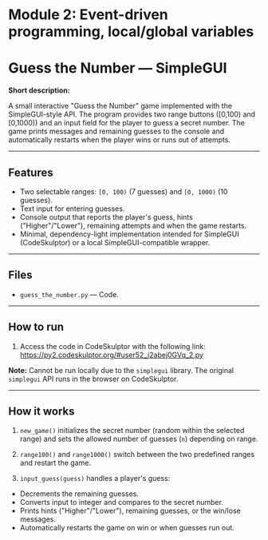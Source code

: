 # **Module 2: Event-driven programming, local/global variables**

# Guess the Number — SimpleGUI

**Short description:**  

A small interactive "Guess the Number" game implemented with the SimpleGUI-style API. The program provides two range buttons ([0,100) and [0,1000)) and an input field for the player to guess a secret number. The game prints messages and remaining guesses to the console and automatically restarts when the player wins or runs out of attempts.

---

## Features
- Two selectable ranges: `[0, 100)` (7 guesses) and `[0, 1000)` (10 guesses).  
- Text input for entering guesses.  
- Console output that reports the player's guess, hints ("Higher"/"Lower"), remaining attempts and when the game restarts.  
- Minimal, dependency-light implementation intended for SimpleGUI (CodeSkulptor) or a local SimpleGUI-compatible wrapper.

---

## Files
- `guess_the_number.py` — Code.  

---

## How to run

1. Access the code in CodeSkulptor with the following link: https://py2.codeskulptor.org/#user52_j2abej0GVq_2.py

**Note:** Cannot be run locally due to the `simplegui` library. The original `simplegui` API runs in the browser on CodeSkulptor.

---

## How it works

1. `new_game()` initializes the secret number (random within the selected range) and sets the allowed number of guesses (`n`) depending on range.

2. `range100()` and `range1000()` switch between the two predefined ranges and restart the game.

3. `input_guess(guess)` handles a player's guess:

  * Decrements the remaining guesses.
  * Converts input to integer and compares to the secret number.
  * Prints hints ("Higher"/"Lower"), remaining guesses, or the win/lose messages.
  * Automatically restarts the game on win or when guesses run out.
